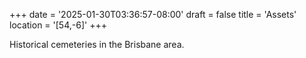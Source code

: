 +++
date = '2025-01-30T03:36:57-08:00'
draft = false
title = 'Assets'
location = '[54,-6]'
+++

Historical cemeteries in the Brisbane area.
